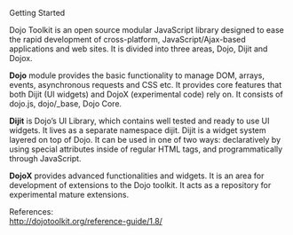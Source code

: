 Getting Started

Dojo Toolkit is an open source modular JavaScript library designed to ease the rapid development of cross-platform, JavaScript/Ajax-based applications and web sites. It is divided into three areas, Dojo, Dijit and Dojox.

**Dojo** module provides the basic functionality to manage DOM, arrays, events, asynchronous requests and CSS etc. It provides core features that both Dijit (UI widgets) and DojoX (experimental code) rely on. It consists of  dojo.js, dojo/_base, Dojo Core.

**Dijit** is Dojo’s UI Library, which contains well tested and ready to use UI widgets. It lives as a separate namespace dijit. Dijit is a widget system layered on top of Dojo. It can be used in one of two ways: declaratively by using special attributes inside of regular HTML tags, and programmatically through JavaScript.

**DojoX** provides advanced functionalities and widgets. It is an area for development of extensions to the Dojo toolkit. It  acts as a repository for experimental mature extensions.

References:        
http://dojotoolkit.org/reference-guide/1.8/                 